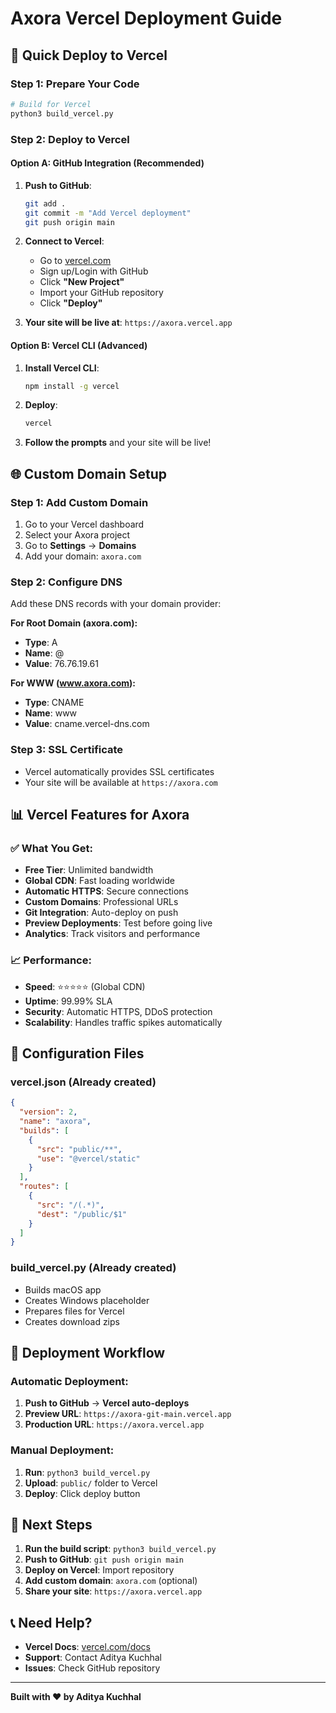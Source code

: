 # Axora Vercel Deployment Guide

## 🚀 **Quick Deploy to Vercel**

### **Step 1: Prepare Your Code**

```bash
# Build for Vercel
python3 build_vercel.py
```

### **Step 2: Deploy to Vercel**

#### **Option A: GitHub Integration (Recommended)**

1. **Push to GitHub**:

   ```bash
   git add .
   git commit -m "Add Vercel deployment"
   git push origin main
   ```

2. **Connect to Vercel**:

   - Go to [vercel.com](https://vercel.com)
   - Sign up/Login with GitHub
   - Click **"New Project"**
   - Import your GitHub repository
   - Click **"Deploy"**

3. **Your site will be live at**: `https://axora.vercel.app`

#### **Option B: Vercel CLI (Advanced)**

1. **Install Vercel CLI**:

   ```bash
   npm install -g vercel
   ```

2. **Deploy**:

   ```bash
   vercel
   ```

3. **Follow the prompts** and your site will be live!

## 🌐 **Custom Domain Setup**

### **Step 1: Add Custom Domain**

1. Go to your Vercel dashboard
2. Select your Axora project
3. Go to **Settings** → **Domains**
4. Add your domain: `axora.com`

### **Step 2: Configure DNS**

Add these DNS records with your domain provider:

**For Root Domain (axora.com):**

- **Type**: A
- **Name**: @
- **Value**: 76.76.19.61

**For WWW (www.axora.com):**

- **Type**: CNAME
- **Name**: www
- **Value**: cname.vercel-dns.com

### **Step 3: SSL Certificate**

- Vercel automatically provides SSL certificates
- Your site will be available at `https://axora.com`

## 📊 **Vercel Features for Axora**

### **✅ What You Get:**

- **Free Tier**: Unlimited bandwidth
- **Global CDN**: Fast loading worldwide
- **Automatic HTTPS**: Secure connections
- **Custom Domains**: Professional URLs
- **Git Integration**: Auto-deploy on push
- **Preview Deployments**: Test before going live
- **Analytics**: Track visitors and performance

### **📈 Performance:**

- **Speed**: ⭐⭐⭐⭐⭐ (Global CDN)
- **Uptime**: 99.99% SLA
- **Security**: Automatic HTTPS, DDoS protection
- **Scalability**: Handles traffic spikes automatically

## 🔧 **Configuration Files**

### **vercel.json** (Already created)

```json
{
  "version": 2,
  "name": "axora",
  "builds": [
    {
      "src": "public/**",
      "use": "@vercel/static"
    }
  ],
  "routes": [
    {
      "src": "/(.*)",
      "dest": "/public/$1"
    }
  ]
}
```

### **build_vercel.py** (Already created)

- Builds macOS app
- Creates Windows placeholder
- Prepares files for Vercel
- Creates download zips

## 🎯 **Deployment Workflow**

### **Automatic Deployment:**

1. **Push to GitHub** → **Vercel auto-deploys**
2. **Preview URL**: `https://axora-git-main.vercel.app`
3. **Production URL**: `https://axora.vercel.app`

### **Manual Deployment:**

1. **Run**: `python3 build_vercel.py`
2. **Upload**: `public/` folder to Vercel
3. **Deploy**: Click deploy button

## 🚀 **Next Steps**

1. **Run the build script**: `python3 build_vercel.py`
2. **Push to GitHub**: `git push origin main`
3. **Deploy on Vercel**: Import repository
4. **Add custom domain**: `axora.com` (optional)
5. **Share your site**: `https://axora.vercel.app`

## 📞 **Need Help?**

- **Vercel Docs**: [vercel.com/docs](https://vercel.com/docs)
- **Support**: Contact Aditya Kuchhal
- **Issues**: Check GitHub repository

---

**Built with ❤️ by Aditya Kuchhal**

